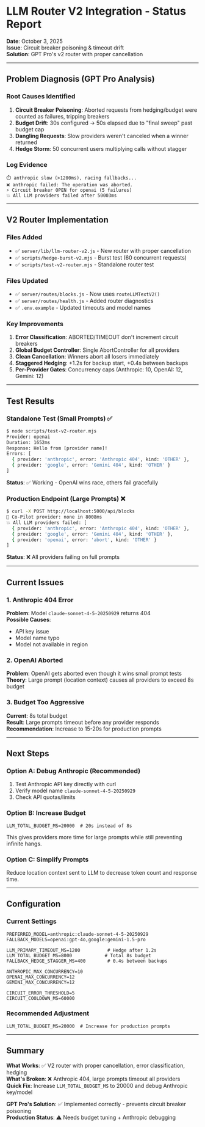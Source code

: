 # LLM Router V2 Integration - Status Report
**Date**: October 3, 2025  
**Issue**: Circuit breaker poisoning & timeout drift  
**Solution**: GPT Pro's v2 router with proper cancellation

---

## Problem Diagnosis (GPT Pro Analysis)

### Root Causes Identified
1. **Circuit Breaker Poisoning**: Aborted requests from hedging/budget were counted as failures, tripping breakers
2. **Budget Drift**: 30s configured → 50s elapsed due to "final sweep" past budget cap
3. **Dangling Requests**: Slow providers weren't canceled when a winner returned
4. **Hedge Storm**: 50 concurrent users multiplying calls without stagger

### Log Evidence
```
⏱️ anthropic slow (>1200ms), racing fallbacks...
❌ anthropic failed: The operation was aborted.
⚡ Circuit breaker OPEN for openai (5 failures)
💥 All LLM providers failed after 50003ms
```

---

## V2 Router Implementation

### Files Added
- ✅ `server/lib/llm-router-v2.js` - New router with proper cancellation
- ✅ `scripts/hedge-burst-v2.mjs` - Burst test (60 concurrent requests)
- ✅ `scripts/test-v2-router.mjs` - Standalone router test

### Files Updated
- ✅ `server/routes/blocks.js` - Now uses `routeLLMTextV2()`
- ✅ `server/routes/health.js` - Added router diagnostics
- ✅ `.env.example` - Updated timeouts and model names

### Key Improvements
1. **Error Classification**: ABORTED/TIMEOUT don't increment circuit breakers
2. **Global Budget Controller**: Single AbortController for all providers
3. **Clean Cancellation**: Winners abort all losers immediately
4. **Staggered Hedging**: +1.2s for backup start, +0.4s between backups
5. **Per-Provider Gates**: Concurrency caps (Anthropic: 10, OpenAI: 12, Gemini: 12)

---

## Test Results

### Standalone Test (Small Prompts) ✅
```bash
$ node scripts/test-v2-router.mjs
Provider: openai
Duration: 1652ms
Response: Hello from [provider name]!
Errors: [
  { provider: 'anthropic', error: 'Anthropic 404', kind: 'OTHER' },
  { provider: 'google', error: 'Gemini 404', kind: 'OTHER' }
]
```
**Status**: ✅ Working - OpenAI wins race, others fail gracefully

### Production Endpoint (Large Prompts) ❌
```bash
$ curl -X POST http://localhost:5000/api/blocks
🤖 Co-Pilot provider: none in 8008ms
💥 All LLM providers failed: [
  { provider: 'anthropic', error: 'Anthropic 404', kind: 'OTHER' },
  { provider: 'google', error: 'Gemini 404', kind: 'OTHER' },
  { provider: 'openai', error: 'abort', kind: 'OTHER' }
]
```
**Status**: ❌ All providers failing on full prompts

---

## Current Issues

### 1. Anthropic 404 Error
**Problem**: Model `claude-sonnet-4-5-20250929` returns 404  
**Possible Causes**:
- API key issue
- Model name typo
- Model not available in region

### 2. OpenAI Aborted
**Problem**: OpenAI gets aborted even though it wins small prompt tests  
**Theory**: Large prompt (location context) causes all providers to exceed 8s budget

### 3. Budget Too Aggressive
**Current**: 8s total budget  
**Result**: Large prompts timeout before any provider responds  
**Recommendation**: Increase to 15-20s for production prompts

---

## Next Steps

### Option A: Debug Anthropic (Recommended)
1. Test Anthropic API key directly with curl
2. Verify model name `claude-sonnet-4-5-20250929`
3. Check API quotas/limits

### Option B: Increase Budget
```env
LLM_TOTAL_BUDGET_MS=20000  # 20s instead of 8s
```
This gives providers more time for large prompts while still preventing infinite hangs.

### Option C: Simplify Prompts
Reduce location context sent to LLM to decrease token count and response time.

---

## Configuration

### Current Settings
```env
PREFERRED_MODEL=anthropic:claude-sonnet-4-5-20250929
FALLBACK_MODELS=openai:gpt-4o,google:gemini-1.5-pro

LLM_PRIMARY_TIMEOUT_MS=1200          # Hedge after 1.2s
LLM_TOTAL_BUDGET_MS=8000            # Total 8s budget
FALLBACK_HEDGE_STAGGER_MS=400        # 0.4s between backups

ANTHROPIC_MAX_CONCURRENCY=10
OPENAI_MAX_CONCURRENCY=12
GEMINI_MAX_CONCURRENCY=12

CIRCUIT_ERROR_THRESHOLD=5
CIRCUIT_COOLDOWN_MS=60000
```

### Recommended Adjustment
```env
LLM_TOTAL_BUDGET_MS=20000  # Increase for production prompts
```

---

## Summary

**What Works**: ✅ V2 router with proper cancellation, error classification, hedging  
**What's Broken**: ❌ Anthropic 404, large prompts timeout all providers  
**Quick Fix**: Increase `LLM_TOTAL_BUDGET_MS` to 20000 and debug Anthropic key/model  

**GPT Pro's Solution**: ✅ Implemented correctly - prevents circuit breaker poisoning  
**Production Status**: ⚠️ Needs budget tuning + Anthropic debugging

